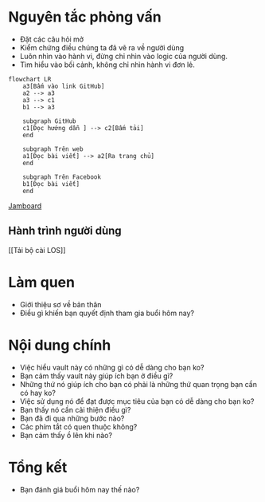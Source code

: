 # Nguyên tắc phỏng vấn 
- Đặt các câu hỏi mở 
- Kiểm chứng điều chúng ta đã vẽ ra về người dùng 
- Luôn nhìn vào hành vi, đừng chỉ nhìn vào logic của người dùng.
- Tìm hiểu vào bối cảnh, không chỉ nhìn hành vi đơn lẻ.
```mermaid
flowchart LR
	a3[Bấm vào link GitHub]
    a2 --> a3
    a3 --> c1
	b1 --> a3
	
    subgraph GitHub
    c1[Đọc hướng dẫn ] --> c2[Bấm tải] 
    end
    
    subgraph Trên web
    a1[Đọc bài viết] --> a2[Ra trang chủ] 
	end
	
    subgraph Trên Facebook
    b1[Đọc bài viết] 
    end
```
[Jamboard](https://jamboard.google.com/d/1VqW3nHpT2WIrwF4j2LTyNyzyd0wDdQKtOoumJYdZghA/edit?usp=sharing)
## Hành trình người dùng
[[Tải bộ cài LOS]]
# Làm quen
- Giới thiệu sơ về bản thân
- Điều gì khiến bạn quyết định tham gia buổi hôm nay?

# Nội dung chính
- Việc hiểu vault này có những gì có dễ dàng cho bạn ko? 
- Bạn cảm thấy vault này giúp ích bạn ở điều gì? 
- Những thứ nó giúp ích cho bạn có phải là những thứ quan trọng bạn cần có hay ko? 
- Việc sử dụng nó để đạt được mục tiêu của bạn có dễ dàng cho bạn ko?
- Bạn thấy nó cần cải thiện điều gì?
- Bạn đã đi qua những bước nào?
- Các phím tắt có quen thuộc không?
- Bạn cảm thấy ồ lên khi nào?

# Tổng kết
- Bạn đánh giá buổi hôm nay thế nào?